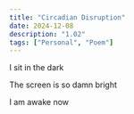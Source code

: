 ```yaml
---
title: "Circadian Disruption"
date: 2024-12-08
description: "1.02"
tags: ["Personal", "Poem"]
---
```



I sit in the dark

The screen is so damn bright

I am awake now
